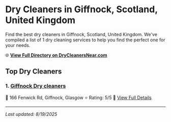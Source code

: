# Dry Cleaners in Giffnock, Scotland, United Kingdom

Find the best dry cleaners in Giffnock, Scotland, United Kingdom. We've compiled a list of 1 dry cleaning services to help you find the perfect one for your needs.

🌐 **[View Full Directory on DryCleanersNear.com](https://drycleanersnear.com/city/United%20Kingdom/Scotland/Giffnock)**

## Top Dry Cleaners

### 1. [Giffnock Dry cleaners](https://drycleanersnear.com/dryCleaner/689408b4fa09c6c0709d9510/giffnock-dry-cleaners)
📍 166 Fenwick Rd, Giffnock, Glasgow
⭐ Rating: 5/5
🔗 [View Full Details](https://drycleanersnear.com/dryCleaner/689408b4fa09c6c0709d9510/giffnock-dry-cleaners)


---

*Last updated: 8/19/2025*
